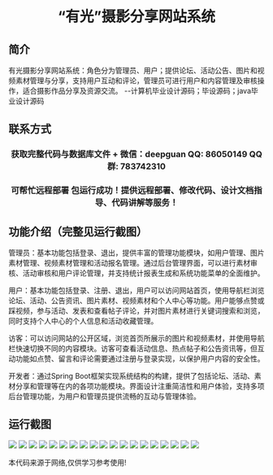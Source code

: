 <p><h1 align="center">“有光”摄影分享网站系统</h1></p>

## 简介
有光摄影分享网站系统：角色分为管理员、用户；提供论坛、活动公告、图片和视频素材管理与分享，支持用户互动和评论，管理员可进行用户和内容管理及审核操作，适合摄影作品分享及资源交流。    --计算机毕业设计源码；毕设源码；java毕业设计源码


## 联系方式
<p><h3 align="center">获取完整代码与数据库文件 + 微信：deepguan QQ: 86050149 QQ群: 783742310</h3></p>
<p><h3 align="center">可帮忙远程部署 包运行成功！提供远程部署、修改代码、设计文档指导、代码讲解等服务！</h3></p>

## 功能介绍（完整见运行截图）
管理员：基本功能包括登录、退出，提供丰富的管理功能模块，如用户管理、图片素材管理、视频素材管理和活动报名管理。通过后台管理界面，可以进行素材审核、活动审核和用户评论管理，并支持统计报表生成和系统功能菜单的全面维护。

用户：基本功能包括登录、注册、退出，用户可以访问网站首页，使用导航栏浏览论坛、活动、公告资讯、图片素材、视频素材和个人中心等功能。用户能够点赞或踩视频，参与活动、发表和查看帖子评论，并对图片素材进行关键词搜索和浏览，同时支持个人中心的个人信息和活动收藏管理。

访客：可以访问网站的公开区域，浏览首页所展示的图片和视频素材，并使用导航栏快速切换不同的内容模块。访客可查看活动信息、热点帖子和公告资讯等，但互动功能如点赞、留言和评论需要通过注册与登录实现，以保护用户内容的安全性。

开发者：通过Spring Boot框架实现系统结构的构建，提供了包括论坛、活动、素材分享和管理等在内的各项功能模块。界面设计注重简洁性和用户体验，支持多项后台管理功能，为用户和管理员提供流畅的互动与管理体验。


## 运行截图
![](img/001.jpg)
![](img/002.jpg)
![](img/003.jpg)
![](img/004.jpg)
![](img/005.jpg)
![](img/006.jpg)
![](img/007.jpg)
![](img/008.jpg)
![](img/009.jpg)
![](img/010.jpg)
![](img/011.jpg)
![](img/012.jpg)
![](img/013.jpg)
![](img/014.jpg)
![](img/015.jpg)
![](img/016.jpg)
![](img/017.jpg)
![](img/018.jpg)
![](img/019.jpg)

<p>本代码来源于网络,仅供学习参考使用!</p>
